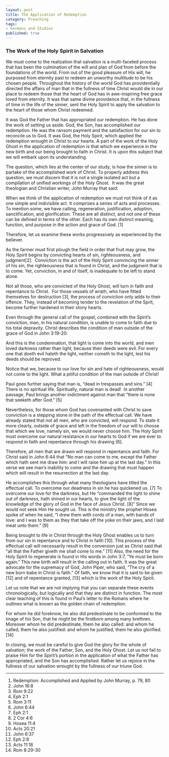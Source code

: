 ```yaml
---
layout: post
title: The Application of Redemption
category: Preaching
tags:
- Sermons and Studies
published: true
---
```

### The Work of the Holy Spirit in Salvation

We must come to the realization that salvation is a multi-faceted process that has been the culmination of the will and plan of God from before the foundations of the world. From out of the good pleasure of His will, he purposed from eternity past to redeem an unworthy multitude to be his chosen people. Throughout the history of the world God has providentially directed the affairs of man that in the fullness of time Christ would die in our place to redeem those that the heart of God has in awe-inspiring free grace loved from eternity. It was that same divine providence that, in the fullness of time in the life of the sinner, sent the Holy Spirit to apply the salvation to the heart of those whom Christ redeemed.

It was God the Father that has appropriated our redemption. He has done the work of setting us aside. God, the Son, has accomplished our redemption. He was the ransom payment and the satisfaction for our sin to reconcile us to God. It was God, the Holy Spirit, which applied the redemption wrought in Christ to our hearts. A part of the work of the Holy Ghost in the application of redemption is that which we experience in the new birth and our being brought to faith in Christ. It is upon this subject that we will embark upon its understanding.

The question, which lies at the center of our study, is how the sinner is to partake of the accomplished work of Christ. To properly address this question, we must discern that it is not a single isolated act but a compilation of unified workings of the Holy Ghost.  It was the great theologian and Christian writer, John Murray that said:

When we think of the application of redemption we must not think of it as one simple and indivisible act. It comprises a series of acts and processes. To mention some, we have calling, regeneration, justification, adoption, sanctification, and glorification. These are all distinct, and not one of these can be defined in terms of the other. Each has its own distinct meaning, function, and purpose in the action and grace of God. [1]

Therefore, let us examine these works progressively as experienced by the believer.

As the farmer must first plough the field in order that fruit may grow, the Holy Spirit begins by convicting hearts of sin, righteousness, and judgment[2].  Conviction is the act of the Holy Spirit convincing the sinner of his sin, the righteousness that is found in Christ, and the judgment that is to come. Yet, conviction, in and of itself, is inadequate to be left to stand alone.

Not all those, who are convicted of the Holy Ghost, will turn in faith and repentance to Christ.  For those vessels of wrath, who have fitted themselves for destruction [3], the process of conviction only adds to their offence. They, instead of becoming tender to the revelation of the Sprit, become further hardened in their stony hearts.

Even through the general call of the gospel, combined with the Spirit’s conviction, man, in his natural condition, is unable to come to faith due to his total depravity. Christ describes the condition of man outside of the grace of God in John 3:19-20:

And this is the condemnation, that light is come into the world, and men loved darkness rather than light, because their deeds were evil. For every one that doeth evil hateth the light, neither cometh to the light, lest his deeds should be reproved.

Notice that we, because to our love for sin and hate of righteousness, would not come to the light. What a pitiful condition of the man outside of Christ!

Paul goes further saying that man is, “dead in trespasses and sins.” [4] There is no spiritual life. Spiritually, natural man is dead!  In another passage, Paul brings another indictment against man that “there is none that seeketh after God.” [5]

Nevertheless, for those whom God has covenanted with Christ to save conviction is a stepping stone in the path of the effectual call. We have already stated that not all men, who are convicted, will respond. To state it more clearly, outside of grace and left in the freedom of our will to choose that which we love, namely sin, we would never choose him. The Holy Spirit must overcome our natural resistance in our hearts to God if we are ever to respond in faith and repentance through his drawing [6].

Therefore, all men that are drawn will respond in repentance and faith. For Christ said in John 6:44 that “No man can come to me, except the Father which hath sent me draw him: and I will raise him up at the last day.” In this verse we see man’s inability to come and the drawing that must happen which will result in the resurrection at the last day.

He accomplishes this through what many theologians have titled the effectual call. To overcome our deadness in sin he has quickened us. [7] To overcome our love for the darkness, but He “commanded the light to shine out of darkness, hath shined in our hearts, to give the light of the knowledge of the glory of God in the face of Jesus Christ. [8]” Since we would not seek Him He sought us. This is the ministry the prophet Hosea spoke of when he said, “I drew them with cords of a man, with bands of love: and I was to them as they that take off the yoke on their jaws, and I laid meat unto them.” [9]

Being brought to life in Christ through the Holy Ghost enables us to turn from our sin in repentance and to Christ in faith [10]. This process of the effectual call will necessarily result in the conversion just as Christ said that “all that the Father giveth me shall come to me.” [11] Also, the need for the Holy Spirit to regenerate is found in His words in John 3:7, “Ye must be born again.” This new birth will result in the calling out in faith. It was the great advocate for the supremacy of God, John Piper, who said, “The cry of a new born babe in Christ is faith.” Of faith, we know that it is said to be given [12] and of repentance granted, [13] which is the work of the Holy Spirit.

Let us note that we are not implying that you can separate these events chronologically, but logically and that they are distinct in function. The most clear teaching of this is found in Paul’s letter to the Romans where he outlines what is known as the golden chain of redemption.

For whom he did foreknow, he also did predestinate to be conformed to the image of his Son, that he might be the firstborn among many brethren. Moreover whom he did predestinate, them he also called: and whom he called, them he also justified: and whom he justified, them he also glorified. [14]

In closing, we must be careful to give God the glory for the whole of salvation; the work of the Father, Son, and the Holy Ghost. Let us not fail to praise Him for the Spirit’s portion in the application of what the Father has appropriated, and the Son has accomplished. Rather let us rejoice in the fullness of our salvation wrought by the fullness of our triune God.

--- 

1. Redemption: Accomplished and Applied by John Murray, p. 79, 80
2. John 16:8
3. Rom 9:22
4. Eph 2:1
5. Rom 3:11
6. John 6:44
7. Eph 2:1
8. 2 Cor 4:6
9. Hosea 11:4
10. Acts 20:21
11. John 6:37
12. Eph 2:8
13. Acts 11:18
14. Rom 8:29-30
